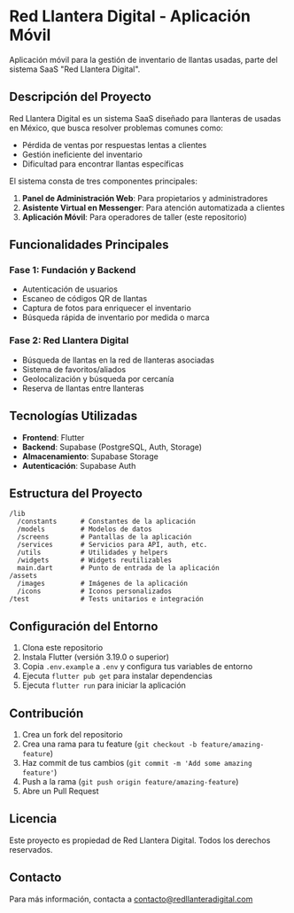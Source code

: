 # Red Llantera Digital - Aplicación Móvil

Aplicación móvil para la gestión de inventario de llantas usadas, parte del sistema SaaS "Red Llantera Digital".

## Descripción del Proyecto

Red Llantera Digital es un sistema SaaS diseñado para llanteras de usadas en México, que busca resolver problemas comunes como:

- Pérdida de ventas por respuestas lentas a clientes
- Gestión ineficiente del inventario
- Dificultad para encontrar llantas específicas

El sistema consta de tres componentes principales:

1. **Panel de Administración Web**: Para propietarios y administradores
2. **Asistente Virtual en Messenger**: Para atención automatizada a clientes
3. **Aplicación Móvil**: Para operadores de taller (este repositorio)

## Funcionalidades Principales

### Fase 1: Fundación y Backend
- Autenticación de usuarios
- Escaneo de códigos QR de llantas
- Captura de fotos para enriquecer el inventario
- Búsqueda rápida de inventario por medida o marca

### Fase 2: Red Llantera Digital
- Búsqueda de llantas en la red de llanteras asociadas
- Sistema de favoritos/aliados
- Geolocalización y búsqueda por cercanía
- Reserva de llantas entre llanteras

## Tecnologías Utilizadas

- **Frontend**: Flutter
- **Backend**: Supabase (PostgreSQL, Auth, Storage)
- **Almacenamiento**: Supabase Storage
- **Autenticación**: Supabase Auth

## Estructura del Proyecto

```
/lib
  /constants      # Constantes de la aplicación
  /models         # Modelos de datos
  /screens        # Pantallas de la aplicación
  /services       # Servicios para API, auth, etc.
  /utils          # Utilidades y helpers
  /widgets        # Widgets reutilizables
  main.dart       # Punto de entrada de la aplicación
/assets
  /images         # Imágenes de la aplicación
  /icons          # Iconos personalizados
/test             # Tests unitarios e integración
```

## Configuración del Entorno

1. Clona este repositorio
2. Instala Flutter (versión 3.19.0 o superior)
3. Copia `.env.example` a `.env` y configura tus variables de entorno
4. Ejecuta `flutter pub get` para instalar dependencias
5. Ejecuta `flutter run` para iniciar la aplicación

## Contribución

1. Crea un fork del repositorio
2. Crea una rama para tu feature (`git checkout -b feature/amazing-feature`)
3. Haz commit de tus cambios (`git commit -m 'Add some amazing feature'`)
4. Push a la rama (`git push origin feature/amazing-feature`)
5. Abre un Pull Request

## Licencia

Este proyecto es propiedad de Red Llantera Digital. Todos los derechos reservados.

## Contacto

Para más información, contacta a [contacto@redllanteradigital.com](mailto:contacto@redllanteradigital.com)